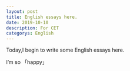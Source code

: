 ```yaml
---
layout: post
title: English essays here.
date: 2019-10-10
description: For CET
categorys: English
---
```

Today,I begin to write some English essays here.

I’m so 「happy」


